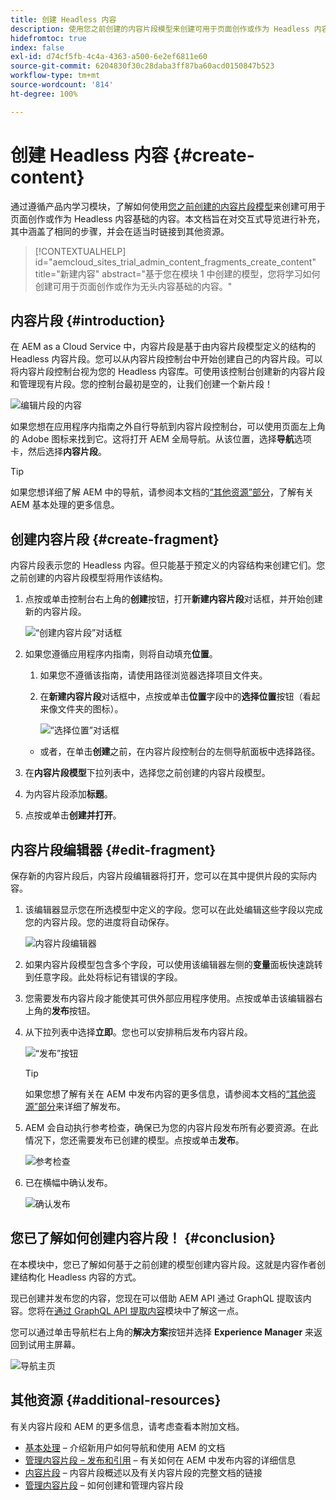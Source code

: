 ```yaml
---
title: 创建 Headless 内容
description: 使用您之前创建的内容片段模型来创建可用于页面创作或作为 Headless 内容基础的内容。
hidefromtoc: true
index: false
exl-id: d74cf5fb-4c4a-4363-a500-6e2ef6811e60
source-git-commit: 6204830f30c28daba3ff87ba60acd0150847b523
workflow-type: tm+mt
source-wordcount: '814'
ht-degree: 100%

---
```


# 创建 Headless 内容 {#create-content}

通过遵循产品内学习模块，了解如何使用[您之前创建的内容片段模型](content-structure.md)来创建可用于页面创作或作为 Headless 内容基础的内容。本文档旨在对交互式导览进行补充，其中涵盖了相同的步骤，并会在适当时链接到其他资源。

>[!CONTEXTUALHELP]
>id="aemcloud_sites_trial_admin_content_fragments_create_content"
>title="新建内容"
>abstract="基于您在模块 1 中创建的模型，您将学习如何创建可用于页面创作或作为无头内容基础的内容。"

## 内容片段 {#introduction}

在 AEM as a Cloud Service 中，内容片段是基于由内容片段模型定义的结构的 Headless 内容片段。您可以从内容片段控制台中开始创建自己的内容片段。可以将内容片段控制台视为您的 Headless 内容库。可使用该控制台创建新的内容片段和管理现有片段。您的控制台最初是空的，让我们创建一个新片段！

![编辑片段的内容](assets/create-content/content-fragment-console.png)

如果您想在应用程序内指南之外自行导航到内容片段控制台，可以使用页面左上角的 Adobe 图标来找到它。这将打开 AEM 全局导航。从该位置，选择&#x200B;**导航**&#x200B;选项卡，然后选择&#x200B;**内容片段**。

>[!TIP]
>
>如果您想详细了解 AEM 中的导航，请参阅本文档的[“其他资源”部分](#additional-resources)，了解有关 AEM 基本处理的更多信息。

## 创建内容片段 {#create-fragment}

内容片段表示您的 Headless 内容。但只能基于预定义的内容结构来创建它们。您之前创建的内容片段模型将用作该结构。

1. 点按或单击控制台右上角的&#x200B;**创建**&#x200B;按钮，打开&#x200B;**新建内容片段**&#x200B;对话框，并开始创建新的内容片段。

   ![“创建内容片段”对话框](assets/create-content/create-content-fragment.png)

1. 如果您遵循应用程序内指南，则将自动填充&#x200B;**位置**。

   1. 如果您不遵循该指南，请使用路径浏览器选择项目文件夹。

   1. 在&#x200B;**新建内容片段**&#x200B;对话框中，点按或单击&#x200B;**位置**&#x200B;字段中的&#x200B;**选择位置**&#x200B;按钮（看起来像文件夹的图标）。

      ![“选择位置”对话框](assets/create-content/choose-location.png)
   * 或者，在单击&#x200B;**创建**&#x200B;之前，在内容片段控制台的左侧导航面板中选择路径。


1. 在&#x200B;**内容片段模型**&#x200B;下拉列表中，选择您之前创建的内容片段模型。

1. 为内容片段添加&#x200B;**标题**。

1. 点按或单击&#x200B;**创建并打开**。

## 内容片段编辑器 {#edit-fragment}

保存新的内容片段后，内容片段编辑器将打开，您可以在其中提供片段的实际内容。

1. 该编辑器显示您在所选模型中定义的字段。您可以在此处编辑这些字段以完成您的内容片段。您的进度将自动保存。

   ![内容片段编辑器](assets/create-content/content-fragment-editor.png)

1. 如果内容片段模型包含多个字段，可以使用该编辑器左侧的&#x200B;**变量**&#x200B;面板快速跳转到任意字段。此处将标记有错误的字段。

1. 您需要发布内容片段才能使其可供外部应用程序使用。点按或单击该编辑器右上角的&#x200B;**发布**&#x200B;按钮。

1. 从下拉列表中选择&#x200B;**立即**。您也可以安排稍后发布内容片段。

   ![“发布”按钮](assets/create-content/publish.png)

   >[!TIP]
   >
   >如果您想了解有关在 AEM 中发布内容的更多信息，请参阅本文档的[“其他资源”部分](#additional-resources)来详细了解发布。

1. AEM 会自动执行参考检查，确保已为您的内容片段发布所有必要资源。在此情况下，您还需要发布已创建的模型。点按或单击&#x200B;**发布**。

   ![参考检查](assets/create-content/references.png)

1. 已在横幅中确认发布。

   ![确认发布](assets/create-content/publish-confirm.png)

## 您已了解如何创建内容片段！ {#conclusion}

在本模块中，您已了解如何基于之前创建的模型创建内容片段。这就是内容作者创建结构化 Headless 内容的方式。

现已创建并发布您的内容，您现在可以借助 AEM API 通过 GraphQL 提取该内容。您将在[通过 GraphQL API 提取内容](extract-content.md)模块中了解这一点。

您可以通过单击导航栏右上角的&#x200B;**解决方案**&#x200B;按钮并选择 **Experience Manager** 来返回到试用主屏幕。

![导航主页](assets/create-content/home.png)

## 其他资源 {#additional-resources}

有关内容片段和 AEM 的更多信息，请考虑查看本附加文档。

* [基本处理](/help/sites-cloud/authoring/getting-started/basic-handling.md) – 介绍新用户如何导航和使用 AEM 的文档
* [管理内容片段 – 发布和引用](/help/assets/content-fragments/content-fragments-managing.md#publishing-and-referencing-a-fragment) – 有关如何在 AEM 中发布内容的详细信息
* [内容片段](/help/assets/content-fragments/content-fragments.md) – 内容片段概述以及有关内容片段的完整文档的链接
* [管理内容片段](/help/assets/content-fragments/content-fragments-managing.md) – 如何创建和管理内容片段
